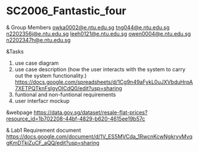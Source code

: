# SC2006_Fantastic_four

& Group Members
owka0002@e.ntu.edu.sg
tng044@e.ntu.edu.sg
n2202356j@e.ntu.edu.sg
leeh0121@e.ntu.edu.sg
owen0004@e.ntu.edu.sg
n2202347h@e.ntu.edu.sg

&Tasks
1.  use case diagram
2.  use case description (how the user interacts with the system to carry out the system functionality.)
    https://docs.google.com/spreadsheets/d/1Cg9n49aFykL0uJXVbduHrpA7XETPQTknFsIgyOlCdQ0/edit?usp=sharing
3.  funtional and non-funtional requirements
4.  user interfacr mockup

&webpage
https://data.gov.sg/dataset/resale-flat-prices?resource_id=1b702208-44bf-4829-b620-4615ee19b57c

& Lab1 Requirement document
https://docs.google.com/document/d/1V_ES5MVCda_1RwcnKcwNgkryyMvqgKmDTkiZuCF_aQQ/edit?usp=sharing




